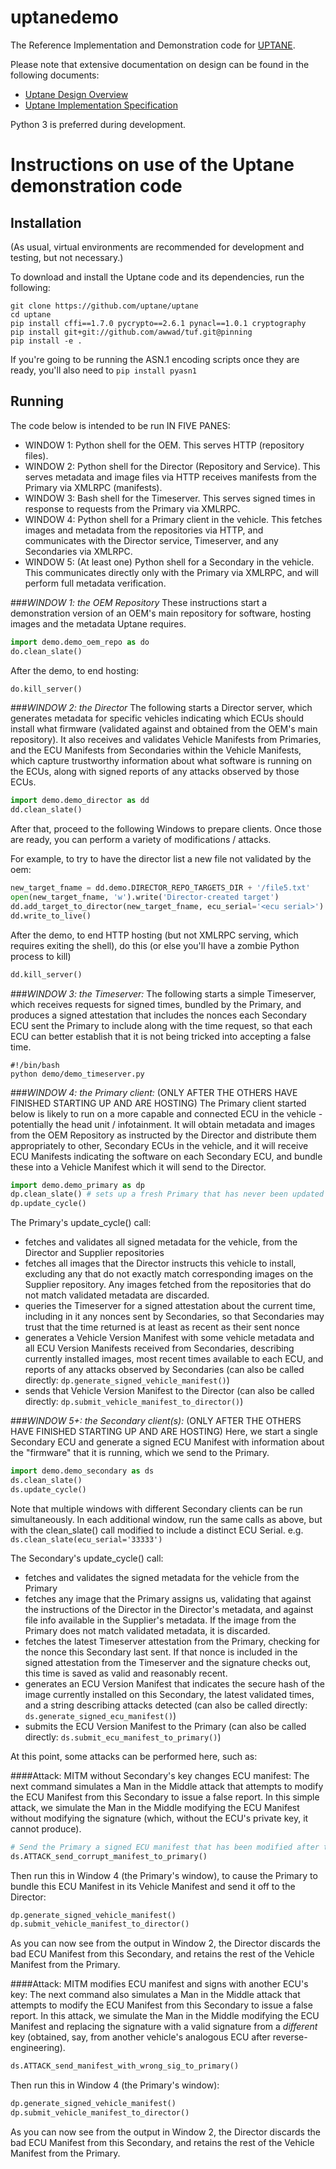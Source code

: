 # uptanedemo
The Reference Implementation and Demonstration code for [UPTANE](https://uptane.umtri.umich.edu/).

Please note that extensive documentation on design can be found in the following documents:
- [Uptane Design Overview](https://docs.google.com/document/d/13XXQZ6KXCK_MiZj_Q84PQyMDmBiHnhEfgJgj8drKWRI/edit#heading=h.8swqb4rerhs3)
- [Uptane Implementation Specification](https://docs.google.com/document/d/1noDyg2t5jB6y3R5-Y3TXXj1tocv_y24NjmOw8rAcaAc/edit?pli=1#)

Python 3 is preferred during development.


# Instructions on use of the Uptane demonstration code
## Installation
(As usual, virtual environments are recommended for development and testing, but not necessary.)

To download and install the Uptane code and its dependencies, run the following:
```shell
git clone https://github.com/uptane/uptane
cd uptane
pip install cffi==1.7.0 pycrypto==2.6.1 pynacl==1.0.1 cryptography
pip install git+git://github.com/awwad/tuf.git@pinning
pip install -e .
```

If you're going to be running the ASN.1 encoding scripts once they are ready, you'll also need to `pip install pyasn1`


## Running
The code below is intended to be run IN FIVE PANES:
- WINDOW 1: Python shell for the OEM. This serves HTTP (repository files).
- WINDOW 2: Python shell for the Director (Repository and Service). This serves metadata and image files via HTTP receives manifests from the Primary via XMLRPC (manifests).
- WINDOW 3: Bash shell for the Timeserver. This serves signed times in response to requests from the Primary via XMLRPC.
- WINDOW 4: Python shell for a Primary client in the vehicle. This fetches images and metadata from the repositories via HTTP, and communicates with the Director service, Timeserver, and any Secondaries via XMLRPC.
- WINDOW 5: (At least one) Python shell for a Secondary in the vehicle. This communicates directly only with the Primary via XMLRPC, and will perform full metadata verification.


###*WINDOW 1: the OEM Repository*
These instructions start a demonstration version of an OEM's main repository
for software, hosting images and the metadata Uptane requires.

```python
import demo.demo_oem_repo as do
do.clean_slate()
```
After the demo, to end hosting:
```python
do.kill_server()
```


###*WINDOW 2: the Director*
The following starts a Director server, which generates metadata for specific
vehicles indicating which ECUs should install what firmware (validated against
and obtained from the OEM's main repository). It also receives and validates
Vehicle Manifests from Primaries, and the ECU Manifests from Secondaries
within the Vehicle Manifests, which capture trustworthy information about what
software is running on the ECUs, along with signed reports of any attacks
observed by those ECUs.

```python
import demo.demo_director as dd
dd.clean_slate()
```

After that, proceed to the following Windows to prepare clients.
Once those are ready, you can perform a variety of modifications / attacks.

For example, to try to have the director list a new file not validated by the
oem:
```python
new_target_fname = dd.demo.DIRECTOR_REPO_TARGETS_DIR + '/file5.txt'
open(new_target_fname, 'w').write('Director-created target')
dd.add_target_to_director(new_target_fname, ecu_serial='<ecu serial>')
dd.write_to_live()
```

After the demo, to end HTTP hosting (but not XMLRPC serving, which requires
exiting the shell), do this (or else you'll have a zombie Python process to kill)
```python
dd.kill_server()
```


###*WINDOW 3: the Timeserver:*
The following starts a simple Timeserver, which receives requests for signed
times, bundled by the Primary, and produces a signed attestation that includes
the nonces each Secondary ECU sent the Primary to include along with the
time request, so that each ECU can better establish that it is not being tricked
into accepting a false time.
```shell
#!/bin/bash
python demo/demo_timeserver.py
```

###*WINDOW 4: the Primary client:*
(ONLY AFTER THE OTHERS HAVE FINISHED STARTING UP AND ARE HOSTING)
The Primary client started below is likely to run on a more capable and
connected ECU in the vehicle - potentially the head unit / infotainment. It will
obtain metadata and images from the OEM Repository as instructed by the Director
and distribute them appropriately to other, Secondary ECUs in the vehicle,
and it will receive ECU Manifests indicating the software on each Secondary ECU,
and bundle these into a Vehicle Manifest which it will send to the Director.
```python
import demo.demo_primary as dp
dp.clean_slate() # sets up a fresh Primary that has never been updated
dp.update_cycle()
```

The Primary's update_cycle() call:
- fetches and validates all signed metadata for the vehicle, from the Director and Supplier repositories
- fetches all images that the Director instructs this vehicle to install, excluding any that do not exactly match corresponding images on the Supplier repository. Any images fetched from the repositories that do not match validated metadata are discarded.
- queries the Timeserver for a signed attestation about the current time, including in it any nonces sent by Secondaries, so that Secondaries may trust that the time returned is at least as recent as their sent nonce
- generates a Vehicle Version Manifest with some vehicle metadata and all ECU Version Manifests received from Secondaries, describing currently installed images, most recent times available to each ECU, and reports of any attacks observed by Secondaries (can also be called directly: `dp.generate_signed_vehicle_manifest()`)
- sends that Vehicle Version Manifest to the Director (can also be called directly: `dp.submit_vehicle_manifest_to_director()`)



###*WINDOW 5+: the Secondary client(s):*
(ONLY AFTER THE OTHERS HAVE FINISHED STARTING UP AND ARE HOSTING)
Here, we start a single Secondary ECU and generate a signed ECU Manifest
with information about the "firmware" that it is running, which we send to the
Primary.
```python
import demo.demo_secondary as ds
ds.clean_slate()
ds.update_cycle()
```

Note that multiple windows with different Secondary clients can be run simultaneously. In each additional window, run the same calls as above, but with the clean_slate() call modified to include a distinct ECU Serial. e.g. `ds.clean_slate(ecu_serial='33333')`

The Secondary's update_cycle() call:
- fetches and validates the signed metadata for the vehicle from the Primary
- fetches any image that the Primary assigns us, validating that against the instructions of the Director in the Director's metadata, and against file info available in the Supplier's metadata. If the image from the Primary does not match validated metadata, it is discarded.
- fetches the latest Timeserver attestation from the Primary, checking for the nonce this Secondary last sent. If that nonce is included in the signed attestation from the Timeserver and the signature checks out, this time is saved as valid and reasonably recent.
- generates an ECU Version Manifest that indicates the secure hash of the image currently installed on this Secondary, the latest validated times, and a string describing attacks detected (can also be called directly: `ds.generate_signed_ecu_manifest()`)
- submits the ECU Version Manifest to the Primary (can also be called directly: `ds.submit_ecu_manifest_to_primary()`)


At this point, some attacks can be performed here, such as:

####Attack: MITM without Secondary's key changes ECU manifest:
The next command simulates a Man in the Middle attack that attempts to modify
the ECU Manifest from this Secondary to issue a false report. In this simple
attack, we simulate the Man in the Middle modifying the ECU Manifest without
modifying the signature (which, without the ECU's private key, it cannot
produce).
```python
# Send the Primary a signed ECU manifest that has been modified after the signature.
ds.ATTACK_send_corrupt_manifest_to_primary()
```
Then run this in Window 4 (the Primary's window), to cause the Primary to bundle
this ECU Manifest in its Vehicle Manifest and send it off to the Director:
```python
dp.generate_signed_vehicle_manifest()
dp.submit_vehicle_manifest_to_director()
```
As you can now see from the output in Window 2, the Director discards the bad
ECU Manifest from this Secondary, and retains the rest of the Vehicle Manifest
from the Primary.

####Attack: MITM modifies ECU manifest and signs with another ECU's key:
The next command also simulates a Man in the Middle attack that attempts to modify
the ECU Manifest from this Secondary to issue a false report. In this attack,
we simulate the Man in the Middle modifying the ECU Manifest and replacing the
signature with a valid signature from a *different* key (obtained, say, from
another vehicle's analogous ECU after reverse-engineering).
```python
ds.ATTACK_send_manifest_with_wrong_sig_to_primary()
```
Then run this in Window 4 (the Primary's window):
```python
dp.generate_signed_vehicle_manifest()
dp.submit_vehicle_manifest_to_director()
```
As you can now see from the output in Window 2, the Director discards the bad
ECU Manifest from this Secondary, and retains the rest of the Vehicle Manifest
from the Primary.